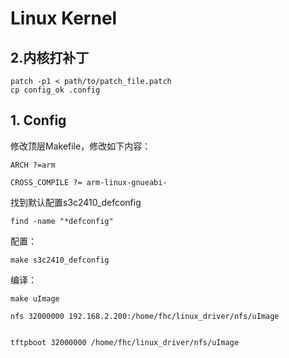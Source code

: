 # Linux Kernel


## 2.内核打补丁

```
patch -p1 < path/to/patch_file.patch
cp config_ok .config
```

## 1. Config

修改顶层Makefile，修改如下内容：

```
ARCH ?=arm

CROSS_COMPILE ?= arm-linux-gnueabi-
```

找到默认配置s3c2410_defconfig

```
find -name "*defconfig"
```

配置：
```
make s3c2410_defconfig
```

编译：
```
make uImage
```


```
nfs 32000000 192.168.2.200:/home/fhc/linux_driver/nfs/uImage


tftpboot 32000000 /home/fhc/linux_driver/nfs/uImage
```
